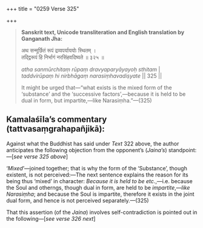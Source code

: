 +++
title = "0259 Verse 325"

+++
> **Sanskrit text, Unicode transliteration and English translation by Ganganath Jha:** 
>
> अथ सन्मूर्छितं रूपं द्रव्यपर्याययोः स्थितम् ।  
> तद्द्विरूपं हि निर्भागं नरसिंहवदिष्यते ॥ ३२५ ॥ 
>
> *atha sanmūrchitaṃ rūpaṃ dravyaparyāyayoḥ sthitam* \|  
> *taddvirūpaṃ hi nirbhāgaṃ narasiṃhavadiṣyate* \|\| 325 \|\| 
>
> It might be urged that—“what exists is the mixed form of the ‘substance’ and the ‘successive factors’,—because it is held to be dual in form, but impartite,—like Narasiṃha.”—(325)



## Kamalaśīla’s commentary (tattvasaṃgrahapañjikā):

Against what the Buddhist has said under *Text* 322 above, the author anticipates the following objection from the opponent’s (*Jaina’s*) standpoint:—[*see verse 325 above*]

‘*Mixed*’—joined together; that is why the form of the ‘Substance’, though existent, is not perceived:—The next sentence explains the reason for its being thus ‘mixed’ in character: *Because it is held to be etc*.,—i.e. because the Soul and otherngs, though dual in form, are held to be *impartite*,—*like Narasiṃha*; and because the Soul is impartite, therefore it exists in the joint dual form, and hence is not perceived separately.—(325)

That this assertion (of the *Jaina*) involves self-contradiction is pointed out in the following—[*see verse 326 next*]


